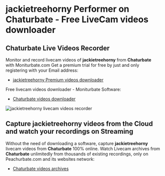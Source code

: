 # jackietreehorny Performer on Chaturbate - Free LiveCam videos downloader

## Chaturbate Live Videos Recorder

Monitor and record livecam videos of **jackietreehorny** from **Chaturbate** with Moniturbate.com
Get a premium trial for free by just and only registering with your Email address:
* [jackietreehorny Premium videos downloader](https://moniturbate.com/request-demo-licence-key.html)

Free livecam videos downloader - Moniturbate Software:
* [Chaturbate videos downloader](https://moniturbate.com/moniturbate-download-software.html)

![jackietreehorny livecam videos recorder](https://peachurnet.com/templates/moniturbate-software.png)


## Capture jackietreehorny videos from the Cloud and watch your recordings on Streaming

Without the need of downloading a software, capture **jackietreehorny** livecam videos from **Chaturbate** 100% online.
Watch Livecam archives from **Chaturbate** unlimitedly from thousands of existing recordings, only on Peachurbate.com and its websites network:
* [Chaturbate videos archives](https://peachurnet.com/)